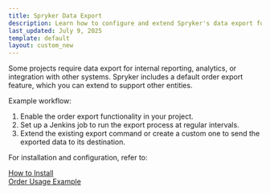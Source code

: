 ```yaml
---
title: Spryker Data Export
description: Learn how to configure and extend Spryker's data export functionality for reporting, analytics, and system integration.
last_updated: July 9, 2025
template: default
layout: custom_new
---
```


Some projects require data export for internal reporting, analytics, or integration with other systems. Spryker includes a default order export feature, which you can extend to support other entities.

Example workflow:

1. Enable the order export functionality in your project.
2. Set up a Jenkins job to run the export process at regular intervals.
3. Extend the existing export command or create a custom one to send the exported data to its destination.

For installation and configuration, refer to:

<a class="fl_cont" href="/docs/integrations/custom_building_integrations/data_exchange/data_export/install_the_sales_data_export_feature.html">
  <div class="fl_icon">
    <i class="icon-article"></i>
  </div>
  <div class="fl_text">How to Install</div>
</a>

<a class="fl_cont" href="/docs/integrations/custom_building_integrations/data_exchange/data_export/orders_data_export.html">
  <div class="fl_icon">
    <i class="icon-article"></i>
  </div>
  <div class="fl_text">Order Usage Example</div>
</a>


